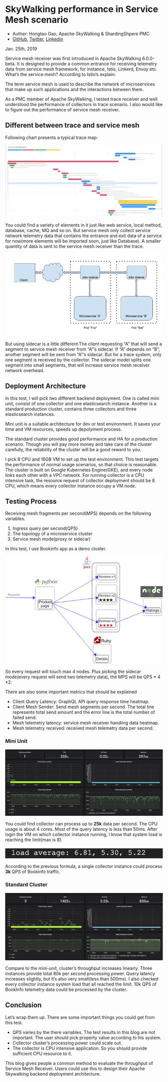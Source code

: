 # SkyWalking performance in Service Mesh scenario

- Auther: Hongtao Gao, Apache SkyWalking & ShardingShpere PMC
- [GitHub](https://github.com/hanahmily), [Twitter](https://twitter.com/hanahmily), [Linkedin](https://www.linkedin.com/in/gao-hongtao-47b835168/)

Jan. 25th, 2019

Service mesh receiver was first introduced in Apache SkyWalking 6.0.0-beta. It is designed to provide a common entrance for receiving telemetry data from service mesh framework, for instance, Istio, Linkerd, Envoy etc. What’s the service mesh? According to Istio’s explain:

The term service mesh is used to describe the network of microservices that make up such applications and the interactions between them.

As a PMC member of Apache SkyWalking, I tested trace receiver and well understood the performance of collectors in trace scenario. I also would like to figure out the performance of service mesh receiver.

## Different between trace and service mesh

Following chart presents a typical trace map:

![](../.vuepress/public/static/blog/2019-01-25-mesh-loadtest/image5.png)

You could find a variety of elements in it just like web service, local method, database, cache, MQ and so on. But service mesh only collect service network telemetry data that contains the entrance and exit data of a service for now(more elements will be imported soon, just like Database). A smaller quantity of data is sent to the service mesh receiver than the trace.

![](../.vuepress/public/static/blog/2019-01-25-mesh-loadtest/image1.png)

But using sidecar is a little different.The client requesting “A” that will send a segment to service mesh receiver from “A”’s sidecar. If “A” depends on “B”,  another segment will be sent from “A”’s sidecar. But for a trace system, only one segment is received by the collector. The sidecar model splits one segment into small segments, that will increase service mesh receiver network overhead.

## Deployment Architecture

In this test, I will pick two different backend deployment. One is called mini unit, consist of one collector and one elasticsearch instance. Another is a standard production cluster, contains three collectors and three elasticsearch instances.

Mini unit is a suitable architecture for dev or test environment. It saves your time and VM resources, speeds up depolyment process.

The standard cluster provides good performance and HA for a production scenario. Though you will pay more money and take care of the cluster carefully, the reliability of the cluster will be a good reward to you.

I pick 8 CPU and 16GB VM to set up the test environment. This test targets the performance of normal usage scenarios, so that choice is reasonable. The cluster is built on Google Kubernetes Engine(GKE), and every node links each other with a VPC network. For running collector is a CPU intensive task, the resource request of collector deployment should be 8 CPU, which means every collector instance occupy a VM node. 

## Testing Process

Receiving mesh fragments per second(MPS) depends on the following variables.

 1. Ingress query per second(QPS)
 1. The topology of a microservice cluster
 1. Service mesh mode(proxy or sidecar)

In this test, I use Bookinfo app as a demo cluster.

![](../.vuepress/public/static/blog/2019-01-25-mesh-loadtest/image6.png)

So every request will touch max 4 nodes. Plus picking the sidecar mode(every request will send two telemetry data),  the MPS will be QPS * 4 *2. 

There are also some important metrics that should be explained

 * Client Query Latency: GraphQL API query response time heatmap.
 * Client Mesh Sender: Send mesh segments per second. The total line represents total send amount and the error line is the total number of failed send.
 * Mesh telemetry latency: service mesh receiver handling data heatmap.
 * Mesh telemetry received: received mesh telemetry data per second.

### Mini Unit

![](../.vuepress/public/static/blog/2019-01-25-mesh-loadtest/image3.png)

You could find collector can process up to **25k** data per second. The CPU usage is about 4 cores. Most of the query latency is less than 50ms. After login the VM on which collector instance running, I know that system load is reaching the limit(max is 8).

![](../.vuepress/public/static/blog/2019-01-25-mesh-loadtest/image2.png)

According to the previous formula, a single collector instance could process **3k** QPS of Bookinfo traffic.

### Standard Cluster

![](../.vuepress/public/static/blog/2019-01-25-mesh-loadtest/image4.png)

Compare to the mini-unit, cluster’s throughput increases linearly. Three instances provide total 80k per second processing power. Query latency increases slightly, but it’s also very small(less than 500ms). I also checked every collector instance system load that all reached the limit. 10k QPS of BookInfo telemetry data could be processed by the cluster.

## Conclusion

Let’s wrap them up. There are some important things you could get from this test.
 * QPS varies by the there variables. The test results in this blog are not important. The user should pick property value according to his system.
 * Collector cluster’s processing power could scale out.
 * The collector is CPU intensive application. So you should provide sufficient CPU resource to it.

This blog gives people a common method to evaluate the throughput of Service Mesh Receiver. Users could use this to design their Apache Skywalking backend deployment architecture.
